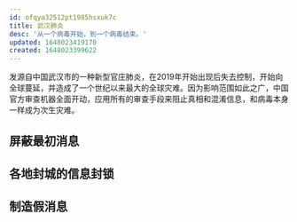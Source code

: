 ```yaml
---
id: ofqya32512pt1985hsxuk7c
title: 武汉肺炎
desc: '从一个病毒开始，到一个病毒结束。'
updated: 1648023419170
created: 1648023399622
---
```


发源自中国武汉市的一种新型官庄肺炎，在2019年开始出现后失去控制，开始向全球蔓延，并造成了一个世纪以来最大的全球灾难。因为影响范围如此之广，中国官方审查机器全面开动，应用所有的审查手段来阻止真相和混淆信息，和病毒本身一样成为次生灾难。

## 屏蔽最初消息


## 各地封城的信息封锁


## 制造假消息



